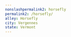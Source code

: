 ```yaml
---
﻿nonslashpermalink2: horsefly
permalink2: /horsefly/
alley: Horsefly
city: Vergennes
state: Vermont
---
```

